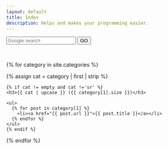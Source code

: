 ```yaml
---
layout: default
title: Index
description: Helps and makes your programming easier. 
---
```


<form method="get" id="search-google" action="https://www.google.com/search" target="_blank">
<input type="hidden" name="sitesearch" value="plugins.programming-review.com" />
<input type="text" name="q" maxlength="255" value="" placeholder="Google search" class="form-control" />
<button type="submit" form="search-google" value="Submit">GO</button>
</form>

<br style="clear:both" />

<div class="home">

{% for category in site.categories %}
  
  {% assign cat = category | first | strip %}      
  
    {% if cat != empty and cat !='sr' %} 
    <h3>{{ cat | upcase }} ({{ category[1].size }})</h3>
    
    <ul>
      {% for post in category[1] %}
        <li><a href="{{ post.url }}">{{ post.title }}</a></li>
      {% endfor %}
    </ul>
    {% endif %}

{% endfor %}

</div>
